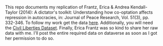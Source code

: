 This repo documents my replication of Frantz, Erica & Andrea Kendall-Taylor
(2014): A dictator's toolkit: Understanding how co-optation affects
repression in autocracies, in: Journal of Peace Research, Vol. 51(3), 
pp. 332-346. To follow my work get the data [here](http://jpr.sagepub.com/content/51/3/332/suppl/DC1). Additionally, 
you will need the [Civil Liberties Dataset](http://ps.au.dk/en/research/research-projects/dedere/datasets/). Finally, Erica Frantz was so kind to share her raw data with me. I'll post the entire required data on dataverse as soon as I got her permission to do so.
